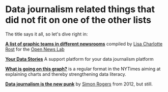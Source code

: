# Data journalism related things that did not fit on one of the other lists

The title says it all, so let's dive right in:

[**A list of graphic teams in different newsrooms**](https://github.com/OpenNewsLabs/news-graphics-team) compiled by [Lisa Charlotte Rost](https://twitter.com/lisacrost) for the [Open News Lab](https://github.com/OpenNewsLabs)

[**Your Data Stories**](http://platform.yourdatastories.eu/) A support platform for your data journalism platform

[**What is going on this graph?**](https://www.nytimes.com/column/whats-going-on-in-this-graph) is a regular format in the NYTimes aiming at explaining charts and thereby strengthening data literacy.

[**Data journalism is the new punk**](https://www.theguardian.com/news/datablog/2012/may/24/data-journalism-punk) by [Simon Rogers](https://twitter.com/smfrogers) from 2012, but still.

